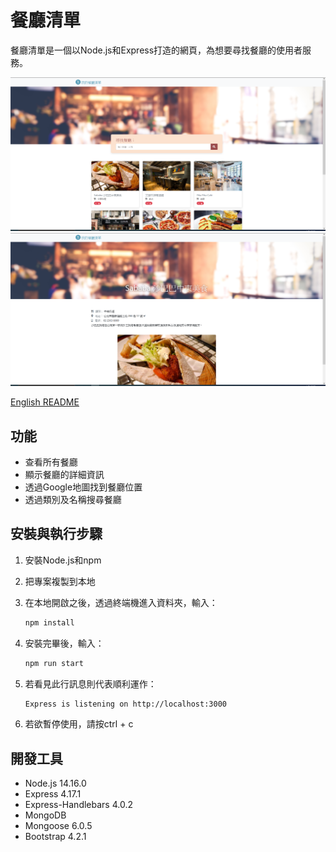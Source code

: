 # 餐廳清單

餐廳清單是一個以Node.js和Express打造的網頁，為想要尋找餐廳的使用者服務。

![snapshot_index](./public/snapshots/snapshot_index.png)
![snapshot_view](./public/snapshots/snapshot_view.png)

[English README](README.md)

## 功能

* 查看所有餐廳
* 顯示餐廳的詳細資訊
* 透過Google地圖找到餐廳位置
* 透過類別及名稱搜尋餐廳


## 安裝與執行步驟

1. 安裝Node.js和npm
2. 把專案複製到本地
3. 在本地開啟之後，透過終端機進入資料夾，輸入：

   ```bash
   npm install
   ```

4. 安裝完畢後，輸入：

   ```bash
   npm run start
   ```

5. 若看見此行訊息則代表順利運作：

   ```bash
   Express is listening on http://localhost:3000
   ```

6. 若欲暫停使用，請按ctrl + c

## 開發工具

* Node.js 14.16.0
* Express 4.17.1
* Express-Handlebars 4.0.2
* MongoDB
* Mongoose 6.0.5
* Bootstrap 4.2.1